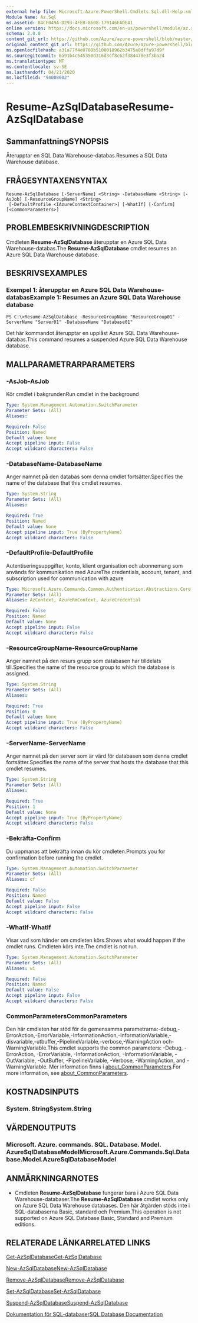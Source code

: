 ```yaml
---
external help file: Microsoft.Azure.PowerShell.Cmdlets.Sql.dll-Help.xml
Module Name: Az.Sql
ms.assetid: 84CF049A-D293-4FEB-8608-179146EADE41
online version: https://docs.microsoft.com/en-us/powershell/module/az.sql/resume-azsqldatabase
schema: 2.0.0
content_git_url: https://github.com/Azure/azure-powershell/blob/master/src/Sql/Sql/help/Resume-AzSqlDatabase.md
original_content_git_url: https://github.com/Azure/azure-powershell/blob/master/src/Sql/Sql/help/Resume-AzSqlDatabase.md
ms.openlocfilehash: a31a77f4e0780b5100018962b3475a0dffa97d9f
ms.sourcegitcommit: 6a91b4c545350d316d3cf8c62f384478e3f3ba24
ms.translationtype: MT
ms.contentlocale: sv-SE
ms.lasthandoff: 04/21/2020
ms.locfileid: "94088602"
---
```

# <span data-ttu-id="71fc7-101">Resume-AzSqlDatabase</span><span class="sxs-lookup"><span data-stu-id="71fc7-101">Resume-AzSqlDatabase</span></span>

## <span data-ttu-id="71fc7-102">Sammanfattning</span><span class="sxs-lookup"><span data-stu-id="71fc7-102">SYNOPSIS</span></span>
<span data-ttu-id="71fc7-103">Återupptar en SQL Data Warehouse-databas.</span><span class="sxs-lookup"><span data-stu-id="71fc7-103">Resumes a SQL Data Warehouse database.</span></span>

## <span data-ttu-id="71fc7-104">FRÅGESYNTAXEN</span><span class="sxs-lookup"><span data-stu-id="71fc7-104">SYNTAX</span></span>

```
Resume-AzSqlDatabase [-ServerName] <String> -DatabaseName <String> [-AsJob] [-ResourceGroupName] <String>
 [-DefaultProfile <IAzureContextContainer>] [-WhatIf] [-Confirm] [<CommonParameters>]
```

## <span data-ttu-id="71fc7-105">PROBLEMBESKRIVNING</span><span class="sxs-lookup"><span data-stu-id="71fc7-105">DESCRIPTION</span></span>
<span data-ttu-id="71fc7-106">Cmdleten **Resume-AzSqlDatabase** återupptar en Azure SQL Data Warehouse-databas.</span><span class="sxs-lookup"><span data-stu-id="71fc7-106">The **Resume-AzSqlDatabase** cmdlet resumes an Azure SQL Data Warehouse database.</span></span>

## <span data-ttu-id="71fc7-107">BESKRIVS</span><span class="sxs-lookup"><span data-stu-id="71fc7-107">EXAMPLES</span></span>

### <span data-ttu-id="71fc7-108">Exempel 1: återupptar en Azure SQL Data Warehouse-databas</span><span class="sxs-lookup"><span data-stu-id="71fc7-108">Example 1: Resumes an Azure SQL Data Warehouse database</span></span>
```
PS C:\>Resume-AzSqlDatabase -ResourceGroupName "ResourceGroup01" -ServerName "Server01" -DatabaseName "Database01"
```

<span data-ttu-id="71fc7-109">Det här kommandot återupptar en upplåst Azure SQL Data Warehouse-databas.</span><span class="sxs-lookup"><span data-stu-id="71fc7-109">This command resumes a suspended Azure SQL Data Warehouse database.</span></span>

## <span data-ttu-id="71fc7-110">MALLPARAMETRAR</span><span class="sxs-lookup"><span data-stu-id="71fc7-110">PARAMETERS</span></span>

### <span data-ttu-id="71fc7-111">-AsJob</span><span class="sxs-lookup"><span data-stu-id="71fc7-111">-AsJob</span></span>
<span data-ttu-id="71fc7-112">Kör cmdlet i bakgrunden</span><span class="sxs-lookup"><span data-stu-id="71fc7-112">Run cmdlet in the background</span></span>

```yaml
Type: System.Management.Automation.SwitchParameter
Parameter Sets: (All)
Aliases:

Required: False
Position: Named
Default value: None
Accept pipeline input: False
Accept wildcard characters: False
```

### <span data-ttu-id="71fc7-113">-DatabaseName</span><span class="sxs-lookup"><span data-stu-id="71fc7-113">-DatabaseName</span></span>
<span data-ttu-id="71fc7-114">Anger namnet på den databas som denna cmdlet fortsätter.</span><span class="sxs-lookup"><span data-stu-id="71fc7-114">Specifies the name of the database that this cmdlet resumes.</span></span>

```yaml
Type: System.String
Parameter Sets: (All)
Aliases:

Required: True
Position: Named
Default value: None
Accept pipeline input: True (ByPropertyName)
Accept wildcard characters: False
```

### <span data-ttu-id="71fc7-115">-DefaultProfile</span><span class="sxs-lookup"><span data-stu-id="71fc7-115">-DefaultProfile</span></span>
<span data-ttu-id="71fc7-116">Autentiseringsuppgifter, konto, klient organisation och abonnemang som används för kommunikation med Azure</span><span class="sxs-lookup"><span data-stu-id="71fc7-116">The credentials, account, tenant, and subscription used for communication with azure</span></span>

```yaml
Type: Microsoft.Azure.Commands.Common.Authentication.Abstractions.Core.IAzureContextContainer
Parameter Sets: (All)
Aliases: AzContext, AzureRmContext, AzureCredential

Required: False
Position: Named
Default value: None
Accept pipeline input: False
Accept wildcard characters: False
```

### <span data-ttu-id="71fc7-117">-ResourceGroupName</span><span class="sxs-lookup"><span data-stu-id="71fc7-117">-ResourceGroupName</span></span>
<span data-ttu-id="71fc7-118">Anger namnet på den resurs grupp som databasen har tilldelats till.</span><span class="sxs-lookup"><span data-stu-id="71fc7-118">Specifies the name of the resource group to which the database is assigned.</span></span>

```yaml
Type: System.String
Parameter Sets: (All)
Aliases:

Required: True
Position: 0
Default value: None
Accept pipeline input: True (ByPropertyName)
Accept wildcard characters: False
```

### <span data-ttu-id="71fc7-119">-ServerName</span><span class="sxs-lookup"><span data-stu-id="71fc7-119">-ServerName</span></span>
<span data-ttu-id="71fc7-120">Anger namnet på den server som är värd för databasen som denna cmdlet fortsätter.</span><span class="sxs-lookup"><span data-stu-id="71fc7-120">Specifies the name of the server that hosts the database that this cmdlet resumes.</span></span>

```yaml
Type: System.String
Parameter Sets: (All)
Aliases:

Required: True
Position: 1
Default value: None
Accept pipeline input: True (ByPropertyName)
Accept wildcard characters: False
```

### <span data-ttu-id="71fc7-121">-Bekräfta</span><span class="sxs-lookup"><span data-stu-id="71fc7-121">-Confirm</span></span>
<span data-ttu-id="71fc7-122">Du uppmanas att bekräfta innan du kör cmdleten.</span><span class="sxs-lookup"><span data-stu-id="71fc7-122">Prompts you for confirmation before running the cmdlet.</span></span>

```yaml
Type: System.Management.Automation.SwitchParameter
Parameter Sets: (All)
Aliases: cf

Required: False
Position: Named
Default value: False
Accept pipeline input: False
Accept wildcard characters: False
```

### <span data-ttu-id="71fc7-123">-WhatIf</span><span class="sxs-lookup"><span data-stu-id="71fc7-123">-WhatIf</span></span>
<span data-ttu-id="71fc7-124">Visar vad som händer om cmdleten körs.</span><span class="sxs-lookup"><span data-stu-id="71fc7-124">Shows what would happen if the cmdlet runs.</span></span>
<span data-ttu-id="71fc7-125">Cmdleten körs inte.</span><span class="sxs-lookup"><span data-stu-id="71fc7-125">The cmdlet is not run.</span></span>

```yaml
Type: System.Management.Automation.SwitchParameter
Parameter Sets: (All)
Aliases: wi

Required: False
Position: Named
Default value: False
Accept pipeline input: False
Accept wildcard characters: False
```

### <span data-ttu-id="71fc7-126">CommonParameters</span><span class="sxs-lookup"><span data-stu-id="71fc7-126">CommonParameters</span></span>
<span data-ttu-id="71fc7-127">Den här cmdleten har stöd för de gemensamma parametrarna:-debug,-ErrorAction,-ErrorVariable,-InformationAction,-InformationVariable,-disvariable,-utbuffer,-PipelineVariable,-verbose,-WarningAction och-WarningVariable.</span><span class="sxs-lookup"><span data-stu-id="71fc7-127">This cmdlet supports the common parameters: -Debug, -ErrorAction, -ErrorVariable, -InformationAction, -InformationVariable, -OutVariable, -OutBuffer, -PipelineVariable, -Verbose, -WarningAction, and -WarningVariable.</span></span> <span data-ttu-id="71fc7-128">Mer information finns i [about_CommonParameters](http://go.microsoft.com/fwlink/?LinkID=113216).</span><span class="sxs-lookup"><span data-stu-id="71fc7-128">For more information, see [about_CommonParameters](http://go.microsoft.com/fwlink/?LinkID=113216).</span></span>

## <span data-ttu-id="71fc7-129">KOSTNADS</span><span class="sxs-lookup"><span data-stu-id="71fc7-129">INPUTS</span></span>

### <span data-ttu-id="71fc7-130">System. String</span><span class="sxs-lookup"><span data-stu-id="71fc7-130">System.String</span></span>

## <span data-ttu-id="71fc7-131">VÄRDEN</span><span class="sxs-lookup"><span data-stu-id="71fc7-131">OUTPUTS</span></span>

### <span data-ttu-id="71fc7-132">Microsoft. Azure. commands. SQL. Database. Model. AzureSqlDatabaseModel</span><span class="sxs-lookup"><span data-stu-id="71fc7-132">Microsoft.Azure.Commands.Sql.Database.Model.AzureSqlDatabaseModel</span></span>

## <span data-ttu-id="71fc7-133">ANMÄRKNINGAR</span><span class="sxs-lookup"><span data-stu-id="71fc7-133">NOTES</span></span>
* <span data-ttu-id="71fc7-134">Cmdleten **Resume-AzSqlDatabase** fungerar bara i Azure SQL Data Warehouse-databaser.</span><span class="sxs-lookup"><span data-stu-id="71fc7-134">The **Resume-AzSqlDatabase** cmdlet works only on Azure SQL Data Warehouse databases.</span></span> <span data-ttu-id="71fc7-135">Den här åtgärden stöds inte i SQL-databaserna Basic, standard och Premium.</span><span class="sxs-lookup"><span data-stu-id="71fc7-135">This operation is not supported on Azure SQL Database Basic, Standard and Premium editions.</span></span>

## <span data-ttu-id="71fc7-136">RELATERADE LÄNKAR</span><span class="sxs-lookup"><span data-stu-id="71fc7-136">RELATED LINKS</span></span>

[<span data-ttu-id="71fc7-137">Get-AzSqlDatabase</span><span class="sxs-lookup"><span data-stu-id="71fc7-137">Get-AzSqlDatabase</span></span>](./Get-AzSqlDatabase.md)

[<span data-ttu-id="71fc7-138">New-AzSqlDatabase</span><span class="sxs-lookup"><span data-stu-id="71fc7-138">New-AzSqlDatabase</span></span>](./New-AzSqlDatabase.md)

[<span data-ttu-id="71fc7-139">Remove-AzSqlDatabase</span><span class="sxs-lookup"><span data-stu-id="71fc7-139">Remove-AzSqlDatabase</span></span>](./Remove-AzSqlDatabase.md)

[<span data-ttu-id="71fc7-140">Set-AzSqlDatabase</span><span class="sxs-lookup"><span data-stu-id="71fc7-140">Set-AzSqlDatabase</span></span>](./Set-AzSqlDatabase.md)

[<span data-ttu-id="71fc7-141">Suspend-AzSqlDatabase</span><span class="sxs-lookup"><span data-stu-id="71fc7-141">Suspend-AzSqlDatabase</span></span>](./Suspend-AzSqlDatabase.md)

[<span data-ttu-id="71fc7-142">Dokumentation för SQL-databaser</span><span class="sxs-lookup"><span data-stu-id="71fc7-142">SQL Database Documentation</span></span>](https://docs.microsoft.com/azure/sql-database/)


